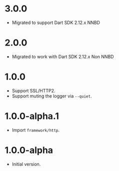 # 3.0.0
* Migrated to support Dart SDK 2.12.x NNBD

# 2.0.0
* Migrated to work with Dart SDK 2.12.x Non NNBD

# 1.0.0
* Support SSL/HTTP2.
* Support muting the logger via `--quiet`.

# 1.0.0-alpha.1
* Import `framework/http`.

# 1.0.0-alpha
* Initial version.